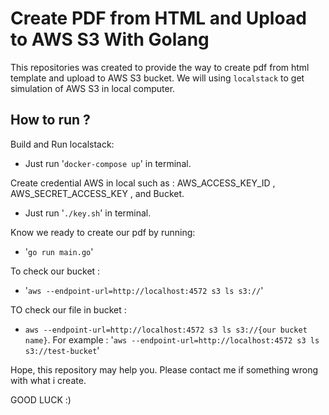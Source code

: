 # Create PDF from HTML and Upload to AWS S3 With Golang
This repositories was created to provide the way to create pdf from html template and upload to AWS S3 bucket. We will using `localstack` to get simulation of AWS S3 in local computer.


## How to run ?
Build and Run localstack:
- Just run '`docker-compose up`' in terminal.

Create credential AWS in local such as : AWS_ACCESS_KEY_ID , AWS_SECRET_ACCESS_KEY , and Bucket.
- Just run '`./key.sh`' in terminal.

Know we ready to create our pdf by running:
- '`go run main.go`'

To check our bucket :
- '`aws --endpoint-url=http://localhost:4572 s3 ls s3://`'

TO check our file in bucket :
- `aws --endpoint-url=http://localhost:4572 s3 ls s3://{our bucket name}`. For example : '`aws --endpoint-url=http://localhost:4572 s3 ls s3://test-bucket`'

Hope,  this repository may help you. Please contact me if something wrong with what i create.

GOOD LUCK :)
